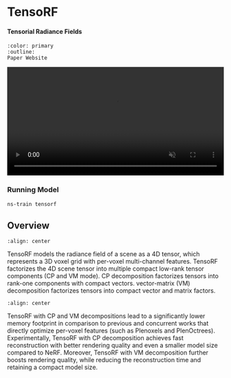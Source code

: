 # TensoRF

<h4>Tensorial Radiance Fields</h4>

```{button-link} https://apchenstu.github.io/TensoRF/
:color: primary
:outline:
Paper Website
```

<video id="teaser" muted autoplay playsinline loop controls width="100%">
    <source id="mp4" src="https://apchenstu.github.io/TensoRF/video/train_process.mp4" type="video/mp4">
</video>

### Running Model

```bash
ns-train tensorf
```

## Overview

```{image} imgs/tensorf/models_tensorf_pipeline.png
:align: center
```

TensoRF models the radiance field of a scene as a 4D tensor, which represents a 3D voxel grid with per-voxel multi-channel features. TensoRF factorizes the 4D scene tensor into multiple compact low-rank tensor components (CP and VM mode). CP decomposition factorizes tensors into rank-one components with compact vectors. vector-matrix (VM) decomposition factorizes tensors into compact vector and matrix factors.

```{image} imgs/tensorf/models_tensorf_factorization.png
:align: center
```

TensoRF with CP and VM decompositions lead to a significantly lower memory footprint in comparison to previous and concurrent works that directly optimize per-voxel features (such as Plenoxels and PlenOctrees). Experimentally, TensoRF with CP decomposition achieves fast reconstruction with better rendering quality and even a smaller model size compared to NeRF. Moreover, TensoRF with VM decomposition further boosts rendering quality, while reducing the reconstruction time and retaining a compact model size.
